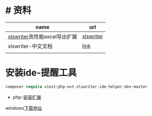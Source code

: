 # # 资料

| name                                                         | url                                                |
| ------------------------------------------------------------ | -------------------------------------------------- |
| [xlswriter](https://xlswriter.viest.me/index.html)高性能excel导出扩展 | [xlswriter](https://xlswriter.viest.me/index.html) |
| xlswriter-中文文档                                           | [link](https://xlswriter-docs.viest.me/zh-cn)      |
|                                                              |                                                    |

# 安装ide-提醒工具

```php
composer require viest/php-ext-xlswriter-ide-helper:dev-master
```

- php-[安装扩展](https://www.php.cn/php-weizijiaocheng-392756.html)

windows[下载地址](https://github.com/viest/php-ext-xlswriter/releases)

